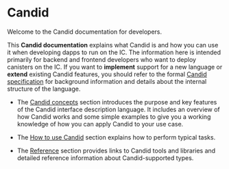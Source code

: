 # Candid

Welcome to the Candid documentation for developers.

This **Candid documentation** explains what Candid is and how you can use it when developing dapps to run on the IC. The information here is intended primarily for backend and frontend developers who want to deploy canisters on the IC. If you want to **implement** support for a new language or **extend** existing Candid features, you should refer to the formal [Candid specification](https://github.com/dfinity/candid/blob/master/spec/Candid.md) for background information and details about the internal structure of the language.

-   The [Candid concepts](candid-concepts.md) section introduces the purpose and key features of the Candid interface description language. It includes an overview of how Candid works and some simple examples to give you a working knowledge of how you can apply Candid to your use case.

-   The [How to use Candid](candid-howto.md) section explains how to perform typical tasks.

-   The [Reference](/references/candid-ref.md) section provides links to Candid tools and libraries and detailed reference information about Candid-supported types.
